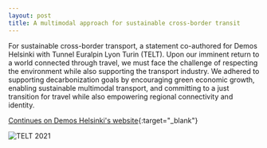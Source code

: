 ```yaml
---
layout: post
title: A multimodal approach for sustainable cross-border transit
---
```

For sustainable cross-border transport, a statement co-authored for Demos Helsinki with Tunnel Euralpin Lyon Turin (TELT). Upon our imminent return to a world connected through travel, we must face the challenge of respecting the environment while also supporting the transport industry. We adhered to supporting decarbonization goals by encouraging green economic growth, enabling sustainable multimodal transport, and committing to a just transition for travel while also empowering regional connectivity and identity.

[Continues on Demos Helsinki's website](https://demoshelsinki.fi/referenssit/a-multimodal-approach-for-sustainable-cross-border-transit/){:target="_blank"}

![TELT 2021]({{site.baseurl}}/assets/images/2021-10-16-telt.jpg)



